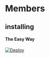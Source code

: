 # Members

## installing

#### The Easy Way

[![Deploy](https://www.herokucdn.com/deploy/button.svg)](https://heroku.com/deploy)
